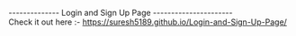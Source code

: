 -------------- Login and Sign Up Page ---------------------- </br>
Check it out here :- https://suresh5189.github.io/Login-and-Sign-Up-Page/
